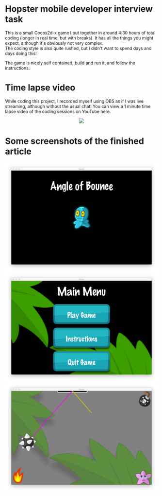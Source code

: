 # Hopster mobile developer interview task #

This is a small Cocos2d-x game I put together in around 4:30 hours of total coding (longer in real time, but with breaks).
It has all the things you might expect, although it's obviously not very complex.  
The coding style is also quite rushed, but I didn't want to spend days and days doing this!

The game is nicely self contained, build and run it, and follow the instructions.

# Time lapse video #

While coding this project, I recorded myself using OBS as if I was live streaming, although without the usual chat! You can view a 1 minute time lapse video of the coding sessions on YouTube here. 

<p align="center">
  <a href="https://www.youtube.com/watch?v=UsY-db-tCyA"><img src="https://img.youtube.com/vi/UsY-db-tCyA/0.jpg"></a>
</p>

# Some screenshots of the finished article #

![Splash Screen](/Screenshots/splash.png "")
![Main Menu](/Screenshots/menu.png "")
![In Game](/Screenshots/game.png "")
